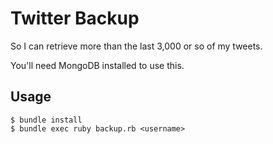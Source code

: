 Twitter Backup
==============

So I can retrieve more than the last 3,000 or so of my tweets.

You'll need MongoDB installed to use this.

Usage
-----

    $ bundle install
    $ bundle exec ruby backup.rb <username>
